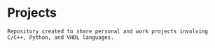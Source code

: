 # Projects
    Repository created to share personal and work projects involving C/C++, Python, and VHDL languages.
 

